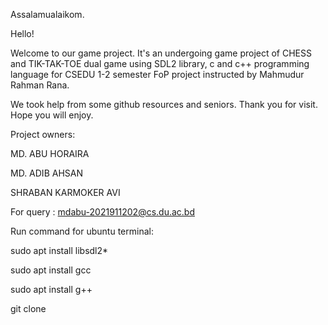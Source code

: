 Assalamualaikom.

Hello!

Welcome to our game project. It's an undergoing game project of CHESS and TIK-TAK-TOE dual game using SDL2 library, c and c++ programming language for CSEDU 1-2 semester FoP project instructed by Mahmudur Rahman Rana.

We took help from some github resources and seniors. Thank you for visit. Hope you will enjoy.

Project owners:

MD. ABU HORAIRA
  
MD. ADIB AHSAN

SHRABAN KARMOKER AVI

For query : mdabu-2021911202@cs.du.ac.bd

Run command for ubuntu terminal:

sudo apt install libsdl2*

sudo apt install gcc

sudo apt install g++

git clone
